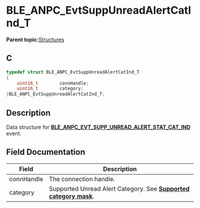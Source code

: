# BLE\_ANPC\_EvtSuppUnreadAlertCatInd\_T

**Parent topic:**[Structures](GUID-EEC87BE4-9397-4DE3-B2A3-A61C788AA4DE.md)

## C

```c
typedef struct BLE_ANPC_EvtSuppUnreadAlertCatInd_T
{
    uint16_t        connHandle;
    uint16_t        category;
}BLE_ANPC_EvtSuppUnreadAlertCatInd_T;
```

## Description

Data structure for **[BLE\_ANPC\_EVT\_SUPP\_UNREAD\_ALERT\_STAT\_CAT\_IND](GUID-19DD8E02-2F17-4294-AD2C-97BEB9E9F804.md)** event.

## Field Documentation

|Field|Description|
|-----|-----------|
|connHandle|The connection handle.|
|category|Supported Unread Alert Category. See **[Supported category mask](GUID-359AF83E-4883-483C-864C-8C627C5F4A85.md)**.|

